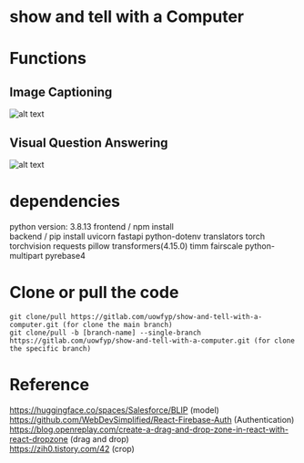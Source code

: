 # show and tell with a Computer

# Functions

## Image Captioning <br />

![alt text](https://drive.google.com/u/0/uc?id=1lYSxaPSg23z0a2Tml8SYCS1t2B3xG4Pr&export=download)

## Visual Question Answering <br />
![alt text](https://drive.google.com/u/0/uc?id=1q4J1jUXgv2KGqGHIOFBryGgp2IxDFJsi&export=download)

# dependencies

python version: 3.8.13
frontend / npm install <br />
backend / pip install uvicorn fastapi python-dotenv translators torch torchvision requests pillow transformers(4.15.0) timm fairscale python-multipart pyrebase4

# Clone or pull the code

```
git clone/pull https://gitlab.com/uowfyp/show-and-tell-with-a-computer.git (for clone the main branch)
git clone/pull -b [branch-name] --single-branch https://gitlab.com/uowfyp/show-and-tell-with-a-computer.git (for clone the specific branch)
```

# Reference

https://huggingface.co/spaces/Salesforce/BLIP (model) <br />
https://github.com/WebDevSimplified/React-Firebase-Auth (Authentication) <br/>
https://blog.openreplay.com/create-a-drag-and-drop-zone-in-react-with-react-dropzone (drag and drop)<br/>
https://zih0.tistory.com/42 (crop)
